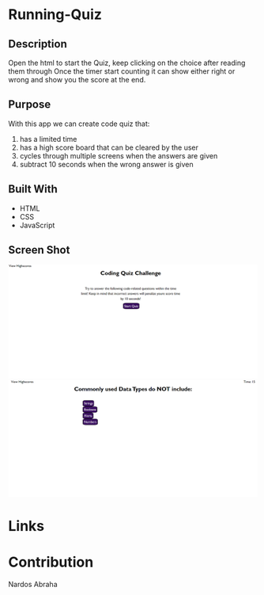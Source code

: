 # Running-Quiz

## Description
Open the html to start the Quiz, keep clicking on the choice after reading them through 
Once the timer start counting it can show either right or wrong and show you the score at the end.


## Purpose

With this app we can create code quiz that:
1. has a limited time
2. has a high score board that can be cleared by the user 
3. cycles through multiple screens when the answers are given
4. subtract 10 seconds when the wrong answer is given

## Built With

* HTML
* CSS
* JavaScript

## Screen Shot

![Screenshot](./Screenshot.png)
![Screenshot](./Screenshot%202.png)

# Links

# Contribution

Nardos Abraha

